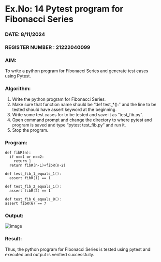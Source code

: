 # Ex.No: 14  Pytest program for Fibonacci Series

### DATE: 8/11/2024                                                                          
### REGISTER NUMBER : 21222040099
### AIM: 
To write a python program for Fibonacci Series and generate test cases using Pytest. 

### Algorithm:

1. Write the python program for Fibonacci Series. 
2. Make sure that function name should be “def test_*():” and the line to be tested 
should have assert keyword at the beginning. 
3. Write some test cases for to be tested and save it as “test_fib.py”. 
4. Open command prompt and change the directory to where pytest and program is 
saved and type “pytest test_fib.py” and run it. 
5. Stop the program.

### Program:
```
def fibR(n): 
  if n==1 or n==2: 
    return 1 
  return fibR(n-1)+fibR(n-2)

def test_fib_1_equals_1(): 
  assert fibR(1) == 1

def test_fib_2_equals_1(): 
  assert fibR(2) == 1

def test_fib_6_equals_8(): 
assert fibR(6) == 7 
```

### Output:
![image](https://github.com/user-attachments/assets/272d41af-f915-4ad5-b8b2-26ce182f153d)

### Result:
Thus, the python program for Fibonacci Series is tested using pytest and executed and output is verified successfully.


